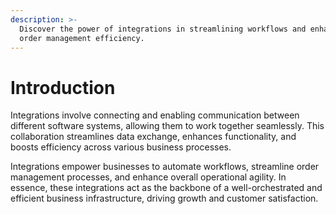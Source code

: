 ```yaml
---
description: >-
  Discover the power of integrations in streamlining workflows and enhancing
  order management efficiency.
---
```


# Introduction

Integrations involve connecting and enabling communication between different software systems, allowing them to work together seamlessly. This collaboration streamlines data exchange, enhances functionality, and boosts efficiency across various business processes.

Integrations empower businesses to automate workflows, streamline order management processes, and enhance overall operational agility. In essence, these integrations act as the backbone of a well-orchestrated and efficient business infrastructure, driving growth and customer satisfaction.
